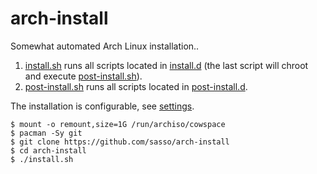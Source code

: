 # arch-install
Somewhat automated Arch Linux installation..

1. [install.sh](install.sh) runs all scripts located in [install.d](install.d) (the last script will chroot and execute [post-install.sh](post-install.sh)).
2. [post-install.sh](post-install.sh) runs all scripts located in [post-install.d](post-install.d).

The installation is configurable, see [settings](conf.d/settings).


```
$ mount -o remount,size=1G /run/archiso/cowspace
$ pacman -Sy git
$ git clone https://github.com/sasso/arch-install
$ cd arch-install
$ ./install.sh
```
